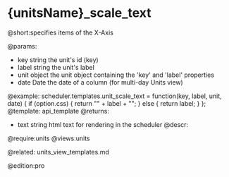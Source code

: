 {unitsName}_scale_text
=============
@short:specifies items of the X-Axis
	
@params:
- key 	string 		the unit's id (key)
- label 	string	the unit's label
- unit 	object 		the unit object containing the 'key' and 'label' properties
- date   Date 		the date of a column (for multi-day Units view)


@example:
scheduler.templates.unit_scale_text = function(key, label, unit, date) {
	if (option.css) {
		return "<span class='" + option.css + "'>" + label + "</span>";
	} else {
		return label;
	}
};
@template:	api_template
@returns:
- text    string     html text for rendering in the scheduler
@descr:


	
@require:units
@views:units


@related:
	units_view_templates.md

@edition:pro